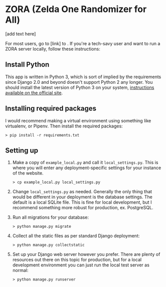 # ZORA (Zelda One Randomizer for All)


[add text here]

For most users, go to [link] to . If you're a tech-savy user and want to run a ZORA server locally, follow these instructions:

## Install Python

This app is written in Python 3, which is sort of implied by the requirements since Django 2.0 and beyond doesn't support Python 2 any longer.  You should install the latest version of Python 3 on your system, [instructions available on the official site](https://www.python.org).

## Installing required packages

I would recommend making a virtual environment using something like virtualenv, or Pipenv.  Then install the required packages:

```> pip install -r requirements.txt```

## Setting up

1. Make a copy of `example_local.py` and call it `local_settings.py`. This is where you will enter any deployment-specific settings for your instance of the website.

   ```> cp example_local.py local_settings.py```

1. Change `local_settings.py` as needed.  Generally the only thing that would be different in your deployment is the database settings.  The default is a local SQLite file.  This is fine for local development, but I recommend something more robust for production, ex. PostgreSQL.

1. Run all migrations for your database:

   ```> python manage.py migrate```

1. Collect all the static files as per standard Django deployment:

   ```> python manage.py collectstatic```

1. Set up your Django web server however you prefer.  There are plenty of resources out there on this topic for production, but for a local development environment you can just run the local test server as normal:

   ```> python manage.py runserver```
